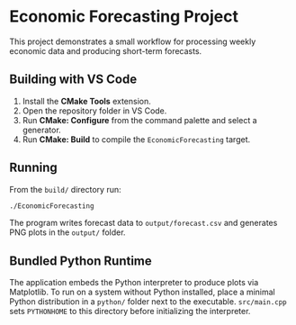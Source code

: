 # Economic Forecasting Project

This project demonstrates a small workflow for processing weekly economic data and producing short-term forecasts.

## Building with VS Code

1. Install the **CMake Tools** extension.
2. Open the repository folder in VS Code.
3. Run **CMake: Configure** from the command palette and select a generator.
4. Run **CMake: Build** to compile the `EconomicForecasting` target.

## Running

From the `build/` directory run:

```bash
./EconomicForecasting
```

The program writes forecast data to `output/forecast.csv` and generates PNG plots in the `output/` folder.

## Bundled Python Runtime

The application embeds the Python interpreter to produce plots via
Matplotlib. To run on a system without Python installed, place a
minimal Python distribution in a `python/` folder next to the
executable. `src/main.cpp` sets `PYTHONHOME` to this directory before
initializing the interpreter.
